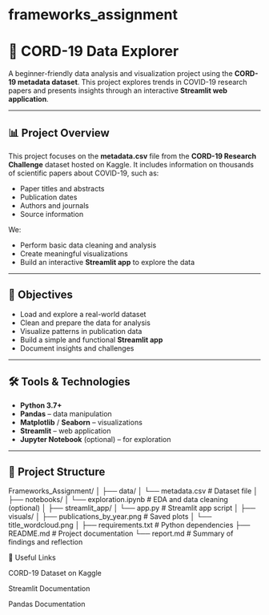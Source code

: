 # frameworks_assignment
# 🦠 CORD-19 Data Explorer

A beginner-friendly data analysis and visualization project using the **CORD-19 metadata dataset**. This project explores trends in COVID-19 research papers and presents insights through an interactive **Streamlit web application**.

---

## 📊 Project Overview

This project focuses on the **metadata.csv** file from the **CORD-19 Research Challenge** dataset hosted on Kaggle. It includes information on thousands of scientific papers about COVID-19, such as:

- Paper titles and abstracts  
- Publication dates  
- Authors and journals  
- Source information

We:
- Perform basic data cleaning and analysis
- Create meaningful visualizations
- Build an interactive **Streamlit app** to explore the data

---

## 🎯 Objectives

- Load and explore a real-world dataset  
- Clean and prepare the data for analysis  
- Visualize patterns in publication data  
- Build a simple and functional **Streamlit app**  
- Document insights and challenges

---

## 🛠️ Tools & Technologies

- **Python 3.7+**
- **Pandas** – data manipulation
- **Matplotlib** / **Seaborn** – visualizations
- **Streamlit** – web application
- **Jupyter Notebook** (optional) – for exploration

---

## 📁 Project Structure

Frameworks_Assignment/
│
├── data/
│ └── metadata.csv # Dataset file
│
├── notebooks/
│ └── exploration.ipynb # EDA and data cleaning (optional)
│
├── streamlit_app/
│ └── app.py # Streamlit app script
│
├── visuals/
│ ├── publications_by_year.png # Saved plots
│ └── title_wordcloud.png
│
├── requirements.txt # Python dependencies
├── README.md # Project documentation
└── report.md # Summary of findings and reflection





🔗 Useful Links

CORD-19 Dataset on Kaggle

Streamlit Documentation

Pandas Documentation


